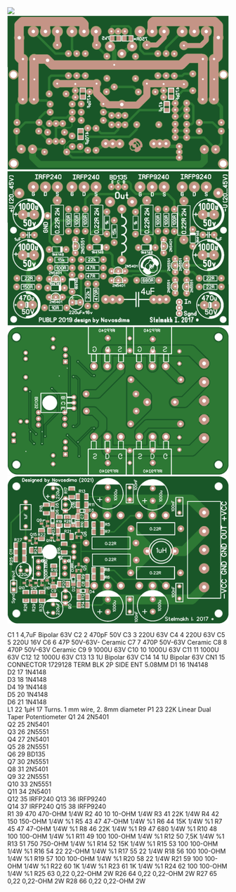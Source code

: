 <img src="https://github.com/xfmn/tl494cn_35khz/blob/main/amp206-2.gif">
<img src="https://github.com/xfmn/PUBLP-Nikon/blob/main/PUBPL_gerber%20(1).png">
<img src="https://github.com/xfmn/PUBLP-Nikon/blob/main/PUBPL_gerber%20(2).png">
<img src="https://github.com/xfmn/PUBLP-Nikon/blob/main/PUBPL_novosdima%20(1).png">
<img src="https://github.com/xfmn/PUBLP-Nikon/blob/main/PUBPL_novosdima%20(2).png">
  
C1	1	4,7uF	Bipolar 63V
C2	2	470pF	50V
C3	3	220U	63V
C4	4	220U	63V
C5	5	220U	16V
C6	6	47P	50V-63V- Ceramic
C7	7	470P	50V-63V Ceramic
C8	8	470P	50V-63V Ceramic
C9	9	1000U	63V
C10	10	1000U	63V
C11	11	1000U	63V
C12	12	1000U	63V
C13	13	1U	Bipolar 63V
C14	14	1U	Bipolar 63V
CN1	15	CONNECTOR	1729128 TERM BLK 2P SIDE ENT 5.08MM
D1	16	1N4148	
D2	17	1N4148	
D3	18	1N4148	
D4	19	1N4148	
D5	20	1N4148	
D6	21	1N4148	
L1	22	1µH	17 Turns. 1  mm wire,  2. 8mm diameter
P1	23	22K	Linear Dual Taper Potentiometer
Q1	24	2N5401	
Q2	25	2N5401	
Q3	26	2N5551	
Q4	27	2N5401	
Q5	28	2N5551	
Q6	29	BD135	
Q7	30	2N5551	
Q8	31	2N5401	
Q9	32	2N5551	
Q10	33	2N5551	
Q11	34	2N5401	
Q12	35	IRFP240	
Q13	36	IRFP9240	
Q14	37	IRFP240	
Q15	38	IRFP9240	
R1	39	470	470-OHM 1/4W
R2	40	10	10-OHM 1/4W
R3	41	22K	1/4W
R4	42	150	150-OHM 1/4W %1
R5	43	47	47-OHM 1/4W %1
R6	44	15K	1/4W %1
R7	45	47	47-OHM 1/4W %1
R8	46	22K	1/4W %1
R9	47	680	1/4W %1
R10	48	100	100-OHM 1/4W %1
R11	49	100	100-OHM 1/4W %1
R12	50	7,5K	1/4W %1
R13	51	750	750-OHM 1/4W %1
R14	52	15K	1/4W %1
R15	53	100	100-OHM 1/4W %1
R16	54	22	22-OHM 1/4W %1
R17	55	22	1/4W
R18	56	100	100-OHM 1/4W %1
R19	57	100	100-OHM 1/4W %1
R20	58	22	1/4W
R21	59	100	100-OHM 1/4W %1
R22	60	1K	1/4W %1
R23	61	1K	1/4W %1
R24	62	100	100-OHM 1/4W %1
R25	63	0,22	0,22-OHM 2W
R26	64	0,22	0,22-OHM 2W
R27	65	0,22	0,22-OHM 2W
R28	66	0,22	0,22-OHM 2W
